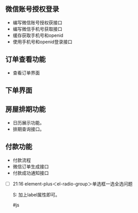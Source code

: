 ## 微信账号授权登录
- 编写微信账号授权获接口
- 编写微信手机号获取接口
- 缓存获取手机号和openid
- 使用手机号和openid登录接口

## 订单查看功能

- 查看订单界面

## 下单界面

## 房屋排期功能
- 日历展示功能。
- 排期查询接口。

## 付款功能

- 付款流程
- 微信订单生成接口
- 付款成功通知接口



- [ ] 21:16 
	element-plus＜el-radio-group＞单选框一选全选问题
	
	S: 加上label属性即可。
	
	#js 